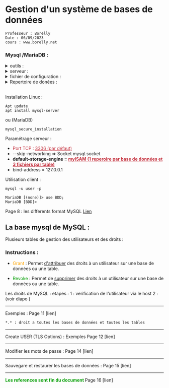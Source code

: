 
[comment]: # (Initialisation des couleurs et autres styles)
<style>
r { color: #c42f3c }
o { color: Orange }
g { color: #019d00}
bl { color: #0100c8}

</style> 

# Gestion d'un système de bases de données

```
Professeur : Borelly
Date : 06/09/2023
cours : www.borelly.net
```

### Mysql /MariaDB :

<details> <summary>outils : </summary> 

-mysql , mysqladmin, mysqldump, mysqlimport, mysqlshow, mysqlcheck, mysql_upgrade, muysql_install etc ... 
</details>

<details> <summary> serveur : </summary> mysqld_safe </details>

<details> <summary> fichier de configuration : </summary>
/etc/my.cnf et /etc/my.cnf.d</details>


<details> <summary>Repertoire de donées : </summary> /var/lib/mysql </details>
<br>

Installation Linux : 

    Apt update 
    apt install mysql-server
    
ou (MariaDB)

    mysql_secure_installation
    
Paramétrage serveur : 
* <r>Port TCP : <u>3306 (par défaut)</u> </r>
* --skip-networking => Socket mysql.socket
* <b>default-storage-engine = <r><u> myISAM (1 reperoire par base de données et 3 fichiers par table) </u></r></b>
* bind-address = 127.0.0.1 

Utilisation client : 

```
mysql -u user -p
```
    MariaDB [(none)]> use BDD;
    MariaDB [BDD]>

Page 8 : les differents format MySQL 
[Lien](../R310/cb--R310-GestionSystemeBasesDeDonnees.pdf#page=8)

## La base mysql de MySQL :

Plusieurs tables de gestion des utilisateurs et des droits :

### Instructions : 
* <o>Grant</o> : Permet <u>d'attribuer</u> des droits à un utilisateur sur une base de données ou une table.

* <g> Revoke </g> : Permet de <u>supprimer</u> des droits à un utilisateur sur une base de données ou une table.


Les droits de MySQL : 
etapes : 
1 :  verification de l'utilisateur via le host 
2 : (voir diapo )

---

Exemples : Page 11 [lien]

    *.* : droit a toutes les bases de données et toutes les tables

---

Create USER (TLS Options) : Exemples Page 12 [lien]

---

Modifier les mots de passe : Page 14 [lien]

--- 
Sauvegare et restaurer les bases de données : Page 15 [lien]

---

<g><b> Les references sont fin du document </b></g> Page 16 [lien] 

